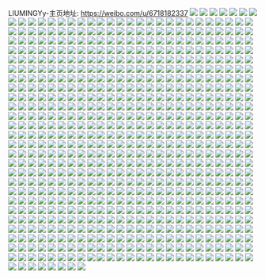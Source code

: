 LIUMINGYy-主页地址: https://weibo.com/u/6718182337 
![](https://wx4.sinaimg.cn/mw2000/007kEO7Dgy1h9904x6qgoj30zo2017wh.jpg) 
![](https://wx4.sinaimg.cn/mw2000/007kEO7Dgy1h9904z6dkyj30zo22x7wh.jpg) 
![](https://wx4.sinaimg.cn/mw2000/007kEO7Dgy1h99051o35ij30zo2224qp.jpg) 
![](https://wx4.sinaimg.cn/mw2000/007kEO7Dgy1h990532yavj30zn21z7wh.jpg) 
![](https://wx4.sinaimg.cn/mw2000/007kEO7Dgy1h9905087z8j30zo2221kx.jpg) 
![](https://wx4.sinaimg.cn/mw2000/007kEO7Dgy1h94t6tyjc0j32c0340nph.jpg) 
![](https://wx4.sinaimg.cn/mw2000/007kEO7Dgy1h94t73glxyj31zc1hi4qp.jpg) 
![](https://wx4.sinaimg.cn/mw2000/007kEO7Dgy1h94t74wd07j30zo1rftvu.jpg) 
![](https://wx4.sinaimg.cn/mw2000/007kEO7Dgy1h94t75v2enj30sg23u7p3.jpg) 
![](https://wx4.sinaimg.cn/mw2000/007kEO7Dgy1h8wa2wjb99j32561lve81.jpg) 
![](https://wx4.sinaimg.cn/mw2000/007kEO7Dgy1h8wa2y9j3uj32561lv7wh.jpg) 
![](https://wx4.sinaimg.cn/mw2000/007kEO7Dgy1h8wa2rwzbnj30rs1jkwrf.jpg) 
![](https://wx4.sinaimg.cn/mw2000/007kEO7Dgy1h8wa2rikmjj30wy1pcn1o.jpg) 
![](https://wx4.sinaimg.cn/mw2000/007kEO7Dgy1h8waf9cswyj30rs2bcnia.jpg) 
![](https://wx4.sinaimg.cn/mw2000/007kEO7Dgy1h8wa2sm0oej30rs1jkamd.jpg) 
![](https://wx4.sinaimg.cn/mw2000/007kEO7Dgy1h8wa9e8qb1j335s1s0kjm.jpg) 
![](https://wx4.sinaimg.cn/mw2000/007kEO7Dgy1h8o776x2fnj31jh2qm7wj.jpg) 
![](https://wx4.sinaimg.cn/mw2000/007kEO7Dgy1h8o73g6alfj30wr1m813h.jpg) 
![](https://wx4.sinaimg.cn/mw2000/007kEO7Dgy1h8o73bctnsj32c02c0x6q.jpg) 
![](https://wx4.sinaimg.cn/mw2000/007kEO7Dgy1h8o738ij2bj32c02c0hdu.jpg) 
![](https://wx4.sinaimg.cn/mw2000/007kEO7Dgy1h8o7dokl0ej30rs2xkndp.jpg) 
![](https://wx4.sinaimg.cn/mw2000/007kEO7Dgy1h8o73gnblij30zn0zn14i.jpg) 
![](https://wx4.sinaimg.cn/mw2000/007kEO7Dgy1h8o73dylvaj32c02c0npd.jpg) 
![](https://wx4.sinaimg.cn/mw2000/007kEO7Dgy1h8o73fm0klj32bz2bzkjl.jpg) 
![](https://wx4.sinaimg.cn/mw2000/007kEO7Dgy1h8i6iiqgp8j30u01jvdju.jpg) 
![](https://wx4.sinaimg.cn/mw2000/007kEO7Dgy1h8i6im28exj30u01sxtd8.jpg) 
![](https://wx4.sinaimg.cn/mw2000/007kEO7Dgy1h8i6iouu1vj30u01sxdjk.jpg) 
![](https://wx4.sinaimg.cn/mw2000/007kEO7Dgy1h8i6ipotryj30u0140wnj.jpg) 
![](https://wx4.sinaimg.cn/mw2000/007kEO7Dgy1h8i6iss3chj30kd0iiglw.jpg) 
![](https://wx4.sinaimg.cn/mw2000/007kEO7Dgy1h8i6irsv8ij30u00u0n32.jpg) 
![](https://wx4.sinaimg.cn/mw2000/007kEO7Dgy1h8i6kb5bpgj31430u00yc.jpg) 
![](https://wx4.sinaimg.cn/mw2000/007kEO7Dgy1h8i6imsr8vj30u01hdtg3.jpg) 
![](https://wx4.sinaimg.cn/mw2000/007kEO7Dgy1h8i6pw478gj30u0140agr.jpg) 
![](https://wx4.sinaimg.cn/mw2000/007kEO7Dgy1h8i6kf8zefj30u00u0jud.jpg) 
![](https://wx4.sinaimg.cn/mw2000/007kEO7Dgy1h8fbuf9wdmj31o02yoqv5.jpg) 
![](https://wx4.sinaimg.cn/mw2000/007kEO7Dgy1h8fbuide5ij31o02yox6p.jpg) 
![](https://wx4.sinaimg.cn/mw2000/007kEO7Dgy1h8fbuk610zj31o02yoqv5.jpg) 
![](https://wx4.sinaimg.cn/mw2000/007kEO7Dgy1h8fc7hoq1jj31o02yo4qp.jpg) 
![](https://wx4.sinaimg.cn/mw2000/007kEO7Dgy1h8cr5ehib2j30zo1rftn0.jpg) 
![](https://wx4.sinaimg.cn/mw2000/007kEO7Dgy1h8cr5f0e4sj30zo1rfh07.jpg) 
![](https://wx4.sinaimg.cn/mw2000/007kEO7Dgy1h8cr5dnn4dj30zn1rena4.jpg) 
![](https://wx4.sinaimg.cn/mw2000/007kEO7Dgy1h8cr5gvtn0j30zn1re1be.jpg) 
![](https://wx4.sinaimg.cn/mw2000/007kEO7Dgy1h8cr5cyrqjj30zn1re1bi.jpg) 
![](https://wx4.sinaimg.cn/mw2000/007kEO7Dgy1h8cr5hf2j7j30v41jb48t.jpg) 
![](https://wx4.sinaimg.cn/mw2000/007kEO7Dgy1h8cr5i78n7j30th1gejy8.jpg) 
![](https://wx4.sinaimg.cn/mw2000/007kEO7Dgy1h8cr5iv25zj30sd1efgre.jpg) 
![](https://wx4.sinaimg.cn/mw2000/007kEO7Dgy1h8cr5ht4jbj30rl1d1q8f.jpg) 
![](https://wx4.sinaimg.cn/mw2000/007kEO7Dgy1h874o0yrkjj30u0140jxb.jpg) 
![](https://wx4.sinaimg.cn/mw2000/007kEO7Dgy1h874o1ls8gj30u0140gs1.jpg) 
![](https://wx4.sinaimg.cn/mw2000/007kEO7Dgy1h874o0bcjpj30u0140119.jpg) 
![](https://wx4.sinaimg.cn/mw2000/007kEO7Dgy1h874o2iv91j30u017sk2t.jpg) 
![](https://wx4.sinaimg.cn/mw2000/007kEO7Dgy1h876xaw5yaj31400u0n53.jpg) 
![](https://wx4.sinaimg.cn/mw2000/007kEO7Dgy1h874o3koqzj30u0140n1b.jpg) 
![](https://wx4.sinaimg.cn/mw2000/007kEO7Dgy1h874o3y665j30wh0jsdhv.jpg) 
![](https://wx4.sinaimg.cn/mw2000/007kEO7Dgy1h82fsskig3j30u01ech24.jpg) 
![](https://wx4.sinaimg.cn/mw2000/007kEO7Dgy1h82fsrctfaj30u01eak05.jpg) 
![](https://wx4.sinaimg.cn/mw2000/007kEO7Dgy1h82fsj4fxnj30u016on43.jpg) 
![](https://wx4.sinaimg.cn/mw2000/007kEO7Dgy1h82fsnsrbqj30u016ythk.jpg) 
![](https://wx4.sinaimg.cn/mw2000/007kEO7Dgy1h82fspkvu9j30u017713g.jpg) 
![](https://wx4.sinaimg.cn/mw2000/007kEO7Dgy1h82fskk2ccj30u01csdu7.jpg) 
![](https://wx4.sinaimg.cn/mw2000/007kEO7Dgy1h81cj48lnlj30u014012k.jpg) 
![](https://wx4.sinaimg.cn/mw2000/007kEO7Dgy1h81cj3bsg7j30u0140wl0.jpg) 
![](https://wx4.sinaimg.cn/mw2000/007kEO7Dgy1h81cj5gzzdj30u0140djt.jpg) 
![](https://wx4.sinaimg.cn/mw2000/007kEO7Dgy1h81cj61ws4j30u0140dm7.jpg) 
![](https://wx4.sinaimg.cn/mw2000/007kEO7Dgy1h81cj50j36j30u0140wni.jpg) 
![](https://wx4.sinaimg.cn/mw2000/007kEO7Dgy1h7wx5c1bu0j31vk2i2hdt.jpg) 
![](https://wx4.sinaimg.cn/mw2000/007kEO7Dgy1h7wwywzbr3j33402c0hdu.jpg) 
![](https://wx4.sinaimg.cn/mw2000/007kEO7Dgy1h7wx0gqa0bj32bz33zkjo.jpg) 
![](https://wx4.sinaimg.cn/mw2000/007kEO7Dgy1h7wwwjk3cxj32c0340u0y.jpg) 
![](https://wx4.sinaimg.cn/mw2000/007kEO7Dgy1h7wvxix0sbj32c0340npe.jpg) 
![](https://wx4.sinaimg.cn/mw2000/007kEO7Dgy1h7wvxlgnapj31b72bxqv5.jpg) 
![](https://wx4.sinaimg.cn/mw2000/007kEO7Dgy1h7wx6g49l4j32by33y7wj.jpg) 
![](https://wx4.sinaimg.cn/mw2000/007kEO7Dgy1h7wvxtz1skj32c0340u0z.jpg) 
![](https://wx4.sinaimg.cn/mw2000/007kEO7Dgy1h7wvxzg9ayj32c0340e81.jpg) 
![](https://wx4.sinaimg.cn/mw2000/007kEO7Dgy1h7wvxs4achj32c0340u0y.jpg) 
![](https://wx4.sinaimg.cn/mw2000/007kEO7Dgy1h7wws7rqs6j32c0340hdu.jpg) 
![](https://wx4.sinaimg.cn/mw2000/007kEO7Dgy1h7wvxqw2yjj30mh0u0n12.jpg) 
![](https://wx4.sinaimg.cn/mw2000/007kEO7Dgy1h7wwsaem9uj32c03404qr.jpg) 
![](https://wx4.sinaimg.cn/mw2000/007kEO7Dgy1h7wwzunn6uj32c03401l1.jpg) 
![](https://wx4.sinaimg.cn/mw2000/007kEO7Dgy1h7www2oexlj32c03404qr.jpg) 
![](https://wx4.sinaimg.cn/mw2000/007kEO7Dgy1h7wwzwgihdj33402c0u0z.jpg) 
![](https://wx4.sinaimg.cn/mw2000/007kEO7Dgy1h7vkd85jkfj30u01ooqh3.jpg) 
![](https://wx4.sinaimg.cn/mw2000/007kEO7Dgy1h7vkw3jictj30u014048n.jpg) 
![](https://wx4.sinaimg.cn/mw2000/007kEO7Dgy1h7vkdpj8bkj30u014011w.jpg) 
![](https://wx4.sinaimg.cn/mw2000/007kEO7Dgy1h7tf015nfcj335r35rkjp.jpg) 
![](https://wx4.sinaimg.cn/mw2000/007kEO7Dgy1h7tf0cj6jvj32ri2rikjo.jpg) 
![](https://wx4.sinaimg.cn/mw2000/007kEO7Dgy1h7tf082qkaj30rs13c7mr.jpg) 
![](https://wx4.sinaimg.cn/mw2000/007kEO7Dgy1h7tezw1719j3340340e81.jpg) 
![](https://wx4.sinaimg.cn/mw2000/007kEO7Dgy1h7tf08ravlj30rs1jkqac.jpg) 
![](https://wx4.sinaimg.cn/mw2000/007kEO7Dgy1h7tf0ha7ihj335r35rqv8.jpg) 
![](https://wx4.sinaimg.cn/mw2000/007kEO7Dgy1h7tf073l5wj335r35rnph.jpg) 
![](https://wx4.sinaimg.cn/mw2000/007kEO7Dgy1h7tf0j03vaj32ri2rie81.jpg) 
![](https://wx4.sinaimg.cn/mw2000/007kEO7Dgy1h7lywsqw2ej30zm1ibqge.jpg) 
![](https://wx4.sinaimg.cn/mw2000/007kEO7Dgy1h7lyp2cotqj30zn1re7n8.jpg) 
![](https://wx4.sinaimg.cn/mw2000/007kEO7Dgy1h7lz7f0f3fj30ua1j6h4c.jpg) 
![](https://wx4.sinaimg.cn/mw2000/007kEO7Dgy1h7lyp3n00wj30zn1rekbx.jpg) 
![](https://wx4.sinaimg.cn/mw2000/007kEO7Dgy1h7lz8mlgu0j30zf1b81a0.jpg) 
![](https://wx4.sinaimg.cn/mw2000/007kEO7Dgy1h7lzazrl1dj31c72dpnpd.jpg) 
![](https://wx4.sinaimg.cn/mw2000/007kEO7Dgy1h7ip15mz4nj30zn1p8nkq.jpg) 
![](https://wx4.sinaimg.cn/mw2000/007kEO7Dgy1h7ioisxldmj31sc2dshdt.jpg) 
![](https://wx4.sinaimg.cn/mw2000/007kEO7Dgy1h7ioivy766j31c82drb29.jpg) 
![](https://wx4.sinaimg.cn/mw2000/007kEO7Dgy1h7iowyfi54j30ws1jenhr.jpg) 
![](https://wx4.sinaimg.cn/mw2000/007kEO7Dgy1h7hp4onjhoj30u0140n9n.jpg) 
![](https://wx4.sinaimg.cn/mw2000/007kEO7Dgy1h7hp4gg73mj31sx0u0jw2.jpg) 
![](https://wx4.sinaimg.cn/mw2000/007kEO7Dgy1h7hp4kyqqfj30u0140aku.jpg) 
![](https://wx4.sinaimg.cn/mw2000/007kEO7Dgy1h7hp4j0w8ej30u0140n6w.jpg) 
![](https://wx4.sinaimg.cn/mw2000/007kEO7Dgy1h7hp4nmvf7j30u00u0dno.jpg) 
![](https://wx4.sinaimg.cn/mw2000/007kEO7Dgy1h7hp4hnmrlj30u0140nak.jpg) 
![](https://wx4.sinaimg.cn/mw2000/007kEO7Dgy1h7hp4jvxuqj30u0140dlt.jpg) 
![](https://wx4.sinaimg.cn/mw2000/007kEO7Dgy1h7hp7tu8mtj30or2s6dye.jpg) 
![](https://wx4.sinaimg.cn/mw2000/007kEO7Dgy1h7dseiem72j30wy1pcx0g.jpg) 
![](https://wx4.sinaimg.cn/mw2000/007kEO7Dgy1h7dseop0bxj30zo256npd.jpg) 
![](https://wx4.sinaimg.cn/mw2000/007kEO7Dgy1h7dseh65cyj334033wx6p.jpg) 
![](https://wx4.sinaimg.cn/mw2000/007kEO7Dgy1h7dsepyqt6j3210210kjl.jpg) 
![](https://wx4.sinaimg.cn/mw2000/007kEO7Dgy1h7dsfliu0qj32c0340x6s.jpg) 
![](https://wx4.sinaimg.cn/mw2000/007kEO7Dgy1h7dsfzeq3wj32c02c0qv7.jpg) 
![](https://wx4.sinaimg.cn/mw2000/007kEO7Dgy1h7dy7vlo09j30u0144ahs.jpg) 
![](https://wx4.sinaimg.cn/mw2000/007kEO7Dgy1h7dsqpcaimj31nm1nmx6p.jpg) 
![](https://wx4.sinaimg.cn/mw2000/007kEO7Dgy1h7dsfw6agxj32c0340kjo.jpg) 
![](https://wx4.sinaimg.cn/mw2000/007kEO7Dgy1h7dsfg1eeaj317f256hc4.jpg) 
![](https://wx4.sinaimg.cn/mw2000/007kEO7Dgy1h7dy28r67zj30zo256dwv.jpg) 
![](https://wx4.sinaimg.cn/mw2000/007kEO7Dgy1h7dss5k2mnj30zn18naec.jpg) 
![](https://wx4.sinaimg.cn/mw2000/007kEO7Dgy1h7dy29rggaj30wy1pck5o.jpg) 
![](https://wx4.sinaimg.cn/mw2000/007kEO7Dgy1h7dsfbpi1nj30sg0pdq9b.jpg) 
![](https://wx4.sinaimg.cn/mw2000/007kEO7Dgy1h7aj2qfng0j31t52ds7wi.jpg) 
![](https://wx4.sinaimg.cn/mw2000/007kEO7Dgy1h7aj2v9x1ij32c02c0npd.jpg) 
![](https://wx4.sinaimg.cn/mw2000/007kEO7Dgy1h7aj2omt2wj32c02c0u0x.jpg) 
![](https://wx4.sinaimg.cn/mw2000/007kEO7Dgy1h7aj2tnieoj31t52ds1kz.jpg) 
![](https://wx4.sinaimg.cn/mw2000/007kEO7Dgy1h79bowc8kej30rs5knne9.jpg) 
![](https://wx4.sinaimg.cn/mw2000/007kEO7Dgy1h79bozalr6j30rs5m5kjm.jpg) 
![](https://wx4.sinaimg.cn/mw2000/007kEO7Dgy1h79bp130toj30rs5p5at4.jpg) 
![](https://wx4.sinaimg.cn/mw2000/007kEO7Dgy1h79bp2uj9cj30rs5ffnpd.jpg) 
![](https://wx4.sinaimg.cn/mw2000/007kEO7Dgy1h79bp4eaj0j30rs53me81.jpg) 
![](https://wx4.sinaimg.cn/mw2000/007kEO7Dgy1h79bouj8z4j30rs5o8kjl.jpg) 
![](https://wx4.sinaimg.cn/mw2000/007kEO7Dgy1h79bp6410cj30rs529kjl.jpg) 
![](https://wx4.sinaimg.cn/mw2000/007kEO7Dgy1h79bp82aamj30rs55qkjl.jpg) 
![](https://wx4.sinaimg.cn/mw2000/007kEO7Dgy1h79bpahi67j30rs4syhdt.jpg) 
![](https://wx4.sinaimg.cn/mw2000/007kEO7Dgy1h7627ixwtjj30u00u0jvv.jpg) 
![](https://wx4.sinaimg.cn/mw2000/007kEO7Dgy1h7627miclhj30u012cjso.jpg) 
![](https://wx4.sinaimg.cn/mw2000/007kEO7Dgy1h7627nm39fj30u01hc0wi.jpg) 
![](https://wx4.sinaimg.cn/mw2000/007kEO7Dgy1h73toyj6n8j30u01fqwln.jpg) 
![](https://wx4.sinaimg.cn/mw2000/007kEO7Dgy1h73tozhx7rj30u01fl0zv.jpg) 
![](https://wx4.sinaimg.cn/mw2000/007kEO7Dgy1h72r9q1l7wj30zo181jz8.jpg) 
![](https://wx4.sinaimg.cn/mw2000/007kEO7Dgy1h6zyr8h7l7j30u0140n8w.jpg) 
![](https://wx4.sinaimg.cn/mw2000/007kEO7Dgy1h6vr08sozlj32c02c0dss.jpg) 
![](https://wx4.sinaimg.cn/mw2000/007kEO7Dgy1h6vr0b2wywj326g2wmkjo.jpg) 
![](https://wx4.sinaimg.cn/mw2000/007kEO7Dgy1h6vr0h51lhj32c02c0e81.jpg) 
![](https://wx4.sinaimg.cn/mw2000/007kEO7Dgy1h6vr06itvjj3276278kjm.jpg) 
![](https://wx4.sinaimg.cn/mw2000/007kEO7Dgy1h6vr9f4d8bj30rs1jkdnq.jpg) 
![](https://wx4.sinaimg.cn/mw2000/007kEO7Dgy1h6vra5o2x5j30rs1jkgsn.jpg) 
![](https://wx4.sinaimg.cn/mw2000/007kEO7Dgy1h6vr0c0vk6j32c02c04qq.jpg) 
![](https://wx4.sinaimg.cn/mw2000/007kEO7Dgy1h6vrnear1jj30zo10qgnb.jpg) 
![](https://wx4.sinaimg.cn/mw2000/007kEO7Dgy1h6uog69f8cj32c0340npd.jpg) 
![](https://wx4.sinaimg.cn/mw2000/007kEO7Dgy1h6uog8a8uoj32bz2bze82.jpg) 
![](https://wx4.sinaimg.cn/mw2000/007kEO7Dgy1h6uoo03ztpj30rs2221bk.jpg) 
![](https://wx4.sinaimg.cn/mw2000/007kEO7Dgy1h6uogi6ppxj32c0340npf.jpg) 
![](https://wx4.sinaimg.cn/mw2000/007kEO7Dgy1h6uog9szgfj31sn2e61ky.jpg) 
![](https://wx4.sinaimg.cn/mw2000/007kEO7Dgy1h6uogf1owkj31b01qokjl.jpg) 
![](https://wx4.sinaimg.cn/mw2000/007kEO7Dgy1h6uogcbqkoj30rs2xc162.jpg) 
![](https://wx4.sinaimg.cn/mw2000/007kEO7Dgy1h6t91omgb5j30rs1xgjyj.jpg) 
![](https://wx4.sinaimg.cn/mw2000/007kEO7Dgy1h6t91r5o78j30rs3h1qhl.jpg) 
![](https://wx4.sinaimg.cn/mw2000/007kEO7Dgy1h6t91xkou0j30u013z49c.jpg) 
![](https://wx4.sinaimg.cn/mw2000/007kEO7Dgy1h6t920h881j30rs1zkwri.jpg) 
![](https://wx4.sinaimg.cn/mw2000/007kEO7Dgy1h6t91vpvtnj30rs5wyquk.jpg) 
![](https://wx4.sinaimg.cn/mw2000/007kEO7Dgy1h6t91so4bhj30rs3zi1kx.jpg) 
![](https://wx4.sinaimg.cn/mw2000/007kEO7Dgy1h6t91wni7gj30u0190gqh.jpg) 
![](https://wx4.sinaimg.cn/mw2000/007kEO7Dgy1h6t91zbmxsj30rs4ite4b.jpg) 
![](https://wx4.sinaimg.cn/mw2000/007kEO7Dgy1h6t91ty8e6j30rs4wgajc.jpg) 
![](https://wx4.sinaimg.cn/mw2000/007kEO7Dgy1h6t91nngatj30rs1ymgva.jpg) 
![](https://wx4.sinaimg.cn/mw2000/007kEO7Dgy1h6r7qi2yn8j30u0140dn2.jpg) 
![](https://wx4.sinaimg.cn/mw2000/007kEO7Dgy1h6r7qjachuj30u01l6amd.jpg) 
![](https://wx4.sinaimg.cn/mw2000/007kEO7Dgy1h6r7qladtjj30u01407bs.jpg) 
![](https://wx4.sinaimg.cn/mw2000/007kEO7Dgy1h6r7qoyx8hj30u014014i.jpg) 
![](https://wx4.sinaimg.cn/mw2000/007kEO7Dgy1h6r8lasztlj30u0140tj9.jpg) 
![](https://wx4.sinaimg.cn/mw2000/007kEO7Dgy1h6r7qt5pslj30u0140tie.jpg) 
![](https://wx4.sinaimg.cn/mw2000/007kEO7Dgy1h6r7qxhc01j30u0140n2i.jpg) 
![](https://wx4.sinaimg.cn/mw2000/007kEO7Dgy1h6r7qruf2mj30u01hcaoh.jpg) 
![](https://wx4.sinaimg.cn/mw2000/007kEO7Dgy1h6r7rdp6tjj30rs4441kx.jpg) 
![](https://wx4.sinaimg.cn/mw2000/007kEO7Dgy1h6r7r0nqm9j30u0140ahg.jpg) 
![](https://wx4.sinaimg.cn/mw2000/007kEO7Dgy1h6pxlw42bvj30rs445hdt.jpg) 
![](https://wx4.sinaimg.cn/mw2000/007kEO7Dgy1h6pxls53v9j30rs444qv5.jpg) 
![](https://wx4.sinaimg.cn/mw2000/007kEO7Dgy1h6pxlt3eo4j30rs333e81.jpg) 
![](https://wx4.sinaimg.cn/mw2000/007kEO7Dgy1h6pxlvb3dsj30rs5npqv5.jpg) 
![](https://wx4.sinaimg.cn/mw2000/007kEO7Dgy1h6pxlqtdkmj32c03424qp.jpg) 
![](https://wx4.sinaimg.cn/mw2000/007kEO7Dgy1h6pxlu49pxj32c0340b29.jpg) 
![](https://wx4.sinaimg.cn/mw2000/007kEO7Dgy1h6pxlwy0pkj30rs5le1kx.jpg) 
![](https://wx4.sinaimg.cn/mw2000/007kEO7Dgy1h6pzmwpkwkj30rs3334ni.jpg) 
![](https://wx4.sinaimg.cn/mw2000/007kEO7Dgy1h6ofphnfwdj30zn0kzgmx.jpg) 
![](https://wx4.sinaimg.cn/mw2000/007kEO7Dgy1h6mokv960nj30zo256x6p.jpg) 
![](https://wx4.sinaimg.cn/mw2000/007kEO7Dgy1h6mokossikj30zo2564pz.jpg) 
![](https://wx4.sinaimg.cn/mw2000/007kEO7Dgy1h6mokw8fldj30zo256tje.jpg) 
![](https://wx4.sinaimg.cn/mw2000/007kEO7Dgy1h6hy9his2oj32bz2bzqv7.jpg) 
![](https://wx4.sinaimg.cn/mw2000/007kEO7Dgy1h6hy9krrwnj32bz2bz1l0.jpg) 
![](https://wx4.sinaimg.cn/mw2000/007kEO7Dgy1h6hy9vroxgj32032037wj.jpg) 
![](https://wx4.sinaimg.cn/mw2000/007kEO7Dgy1h6hyab0uquj32c03414pw.jpg) 
![](https://wx4.sinaimg.cn/mw2000/007kEO7Dgy1h6hyagmc1oj32c0340hdw.jpg) 
![](https://wx4.sinaimg.cn/mw2000/007kEO7Dgy1h6hyal24aij32c02c01l0.jpg) 
![](https://wx4.sinaimg.cn/mw2000/007kEO7Dgy1h6hyanclu8j32c02c0e83.jpg) 
![](https://wx4.sinaimg.cn/mw2000/007kEO7Dgy1h6hyact611j325o25o1ky.jpg) 
![](https://wx4.sinaimg.cn/mw2000/007kEO7Dgy1h6hycxsif7j32c02c0x6p.jpg) 
![](https://wx4.sinaimg.cn/mw2000/007kEO7Dgy1h6hy9exql5j324z24zkjn.jpg) 
![](https://wx4.sinaimg.cn/mw2000/007kEO7Dgy1h6f9v98ypfj32bz2bzkjm.jpg) 
![](https://wx4.sinaimg.cn/mw2000/007kEO7Dgy1h6f9uxyi05j31u21u2x6p.jpg) 
![](https://wx4.sinaimg.cn/mw2000/007kEO7Dgy1h6f9uz2952j32c03404qr.jpg) 
![](https://wx4.sinaimg.cn/mw2000/007kEO7Dgy1h6f9v0phx7j32c0340npf.jpg) 
![](https://wx4.sinaimg.cn/mw2000/007kEO7Dgy1h6f9uobi67j32c0340u0z.jpg) 
![](https://wx4.sinaimg.cn/mw2000/007kEO7Dgy1h6f9v2n7c7j32c02c0e84.jpg) 
![](https://wx4.sinaimg.cn/mw2000/007kEO7Dgy1h6f9v4eyypj327v27v1kz.jpg) 
![](https://wx4.sinaimg.cn/mw2000/007kEO7Dgy1h6f9v5eiwkj324a2udx6p.jpg) 
![](https://wx4.sinaimg.cn/mw2000/007kEO7Dgy1h6c2ulvexfj30rs333aln.jpg) 
![](https://wx4.sinaimg.cn/mw2000/007kEO7Dgy1h6c2uo4pp5j30u0140aex.jpg) 
![](https://wx4.sinaimg.cn/mw2000/007kEO7Dgy1h6c2uos3qgj30u0140mz8.jpg) 
![](https://wx4.sinaimg.cn/mw2000/007kEO7Dgy1h6c2upi878j30u00u0tbo.jpg) 
![](https://wx4.sinaimg.cn/mw2000/007kEO7Dgy1h6c2ukimokj30rs1jknk2.jpg) 
![](https://wx4.sinaimg.cn/mw2000/007kEO7Dgy1h6c2urb2znj30u01400ts.jpg) 
![](https://wx4.sinaimg.cn/mw2000/007kEO7Dgy1h6c2uscvcpj30u0140na6.jpg) 
![](https://wx4.sinaimg.cn/mw2000/007kEO7Dgy1h6c2uszl07j30u01400zf.jpg) 
![](https://wx4.sinaimg.cn/mw2000/007kEO7Dgy1h6c2v9md06j30rs25l14c.jpg) 
![](https://wx4.sinaimg.cn/mw2000/007kEO7Dgy1h68c0h9crnj31rz35rhdu.jpg) 
![](https://wx4.sinaimg.cn/mw2000/007kEO7Dgy1h68c0jtby6j32by33y7wi.jpg) 
![](https://wx4.sinaimg.cn/mw2000/007kEO7Dgy1h68c0kvgtrj32c0340x6q.jpg) 
![](https://wx4.sinaimg.cn/mw2000/007kEO7Dgy1h68c0m8804j323e2sje82.jpg) 
![](https://wx4.sinaimg.cn/mw2000/007kEO7Dgy1h68c0nwapjj32c03407wl.jpg) 
![](https://wx4.sinaimg.cn/mw2000/007kEO7Dgy1h68c0osr1uj31b22bpx2b.jpg) 
![](https://wx4.sinaimg.cn/mw2000/007kEO7Dgy1h68c0vm67uj32ri1jr4cb.jpg) 
![](https://wx4.sinaimg.cn/mw2000/007kEO7Dgy1h68c0radk3j30rs2tu10b.jpg) 
![](https://wx4.sinaimg.cn/mw2000/007kEO7Dgy1h68c0t95yfj30rs223afa.jpg) 
![](https://wx4.sinaimg.cn/mw2000/007kEO7Dgy1h68c0silvqj32c0340u0y.jpg) 
![](https://wx4.sinaimg.cn/mw2000/007kEO7Dgy1h68c0uhctkj30rs7yy7wh.jpg) 
![](https://wx4.sinaimg.cn/mw2000/007kEO7Dgy1h664cfes3qj325s2vq7wh.jpg) 
![](https://wx4.sinaimg.cn/mw2000/007kEO7Dgy1h664cea2r2j32c0340npd.jpg) 
![](https://wx4.sinaimg.cn/mw2000/007kEO7Dgy1h664cgdbezj32c02c0qv5.jpg) 
![](https://wx4.sinaimg.cn/mw2000/007kEO7Dgy1h664ch65isj32c02c01kx.jpg) 
![](https://wx4.sinaimg.cn/mw2000/007kEO7Dgy1h664ci2c8mj32c02c01kx.jpg) 
![](https://wx4.sinaimg.cn/mw2000/007kEO7Dgy1h664civedvj32bz2bze7o.jpg) 
![](https://wx4.sinaimg.cn/mw2000/007kEO7Dgy1h664cju4gkj32bz2bzkjl.jpg) 
![](https://wx4.sinaimg.cn/mw2000/007kEO7Dgy1h63p7c1opmj30zo1redvj.jpg) 
![](https://wx4.sinaimg.cn/mw2000/007kEO7Dgy1h63p7d6k3sj30zn1reh1q.jpg) 
![](https://wx4.sinaimg.cn/mw2000/007kEO7Dgy1h63p7e4d9mj30zn1reatq.jpg) 
![](https://wx4.sinaimg.cn/mw2000/007kEO7Dgy1h63p7fr22uj30zg1r0dzn.jpg) 
![](https://wx4.sinaimg.cn/mw2000/007kEO7Dgy1h63p7ewv1xj30zn1reneb.jpg) 
![](https://wx4.sinaimg.cn/mw2000/007kEO7Dgy1h63p7gi5jlj30zn1ree81.jpg) 
![](https://wx4.sinaimg.cn/mw2000/007kEO7Dgy1h613z7knsej30u01403zt.jpg) 
![](https://wx4.sinaimg.cn/mw2000/007kEO7Dgy1h613za3vn2j30u0150q3g.jpg) 
![](https://wx4.sinaimg.cn/mw2000/007kEO7Dgy1h613zbbm5ej30u0140n1d.jpg) 
![](https://wx4.sinaimg.cn/mw2000/007kEO7Dgy1h613z6ipnkj30u0140q6e.jpg) 
![](https://wx4.sinaimg.cn/mw2000/007kEO7Dgy1h613zdabqqj30u01sxag6.jpg) 
![](https://wx4.sinaimg.cn/mw2000/007kEO7Dgy1h613zcdkstj30u0140wfm.jpg) 
![](https://wx4.sinaimg.cn/mw2000/007kEO7Dgy1h6140cxpqij30u014048q.jpg) 
![](https://wx4.sinaimg.cn/mw2000/007kEO7Dgy1h613z8b5tvj30u00u0zl7.jpg) 
![](https://wx4.sinaimg.cn/mw2000/007kEO7Dgy1h613z9gmxtj30u013zdib.jpg) 
![](https://wx4.sinaimg.cn/mw2000/007kEO7Dgy1h5tlqe32dpj31sc2ds4qq.jpg) 
![](https://wx4.sinaimg.cn/mw2000/007kEO7Dgy1h5tlqf1vl5j31sc2dse81.jpg) 
![](https://wx4.sinaimg.cn/mw2000/007kEO7Dgy1h5tlqftn7aj31sc2dshdt.jpg) 
![](https://wx4.sinaimg.cn/mw2000/007kEO7Dgy1h5tlqh1y2aj31sc2dshdt.jpg) 
![](https://wx4.sinaimg.cn/mw2000/007kEO7Dgy1h5sge8jjwbj32c0340kjm.jpg) 
![](https://wx4.sinaimg.cn/mw2000/007kEO7Dgy1h5sgex3b19j32c0340x6q.jpg) 
![](https://wx4.sinaimg.cn/mw2000/007kEO7Dgy1h5rhraw92hj32c02c0npe.jpg) 
![](https://wx4.sinaimg.cn/mw2000/007kEO7Dgy1h5rhrbv6ojj32c1340e81.jpg) 
![](https://wx4.sinaimg.cn/mw2000/007kEO7Dgy1h5rhre1yvnj32c0340e82.jpg) 
![](https://wx4.sinaimg.cn/mw2000/007kEO7Dgy1h5rhqwbv6mj32c03401ky.jpg) 
![](https://wx4.sinaimg.cn/mw2000/007kEO7Dgy1h5rhrfpg4kj32ds2ds1ky.jpg) 
![](https://wx4.sinaimg.cn/mw2000/007kEO7Dgy1h5rhriswh1j32ci340qv5.jpg) 
![](https://wx4.sinaimg.cn/mw2000/007kEO7Dgy1h5rhrhcbvgj32ri22inpe.jpg) 
![](https://wx4.sinaimg.cn/mw2000/007kEO7Dgy1h5rhrcx3qcj32c0340npe.jpg) 
![](https://wx4.sinaimg.cn/mw2000/007kEO7Dgy1h5rhrhwifkj30rs222qmy.jpg) 
![](https://wx4.sinaimg.cn/mw2000/007kEO7Dgy1h5rhsecohhj30rs223dt7.jpg) 
![](https://wx4.sinaimg.cn/mw2000/007kEO7Dgy1h5rhrjcvvxj30rs222k4z.jpg) 
![](https://wx4.sinaimg.cn/mw2000/007kEO7Dgy1h5q9yi2ya0j30rs76mhdt.jpg) 
![](https://wx4.sinaimg.cn/mw2000/007kEO7Dgy1h5q9yjp8aaj30rs444u0x.jpg) 
![](https://wx4.sinaimg.cn/mw2000/007kEO7Dgy1h5q9zn2l31j30rs7uvtkw.jpg) 
![](https://wx4.sinaimg.cn/mw2000/007kEO7Dgy1h5qaccauy6j30rs222agd.jpg) 
![](https://wx4.sinaimg.cn/mw2000/007kEO7Dgy1h5qa8oa1w2j30rs27itbo.jpg) 
![](https://wx4.sinaimg.cn/mw2000/007kEO7Dgy1h5qak2v8xhj30rs222n4q.jpg) 
![](https://wx4.sinaimg.cn/mw2000/007kEO7Dgy1h5qa1wv0hrj30rs4r71kx.jpg) 
![](https://wx4.sinaimg.cn/mw2000/007kEO7Dgy1h5qa72wythj30rs4vydsc.jpg) 
![](https://wx4.sinaimg.cn/mw2000/007kEO7Dgy1h5lnhp398nj30rs57iqbm.jpg) 
![](https://wx4.sinaimg.cn/mw2000/007kEO7Dgy1h5lnhiu4irj30rs1zrarr.jpg) 
![](https://wx4.sinaimg.cn/mw2000/007kEO7Dgy1h5lnhmhilsj30rs333thu.jpg) 
![](https://wx4.sinaimg.cn/mw2000/007kEO7Dgy1h5lnr5q9gvj30rs3q61f1.jpg) 
![](https://wx4.sinaimg.cn/mw2000/007kEO7Dgy1h5lnnxw50tj30rs222dr9.jpg) 
![](https://wx4.sinaimg.cn/mw2000/007kEO7Dgy1h5h2swimq8j32c03404qr.jpg) 
![](https://wx4.sinaimg.cn/mw2000/007kEO7Dgy1h5h2t278oaj3340340npd.jpg) 
![](https://wx4.sinaimg.cn/mw2000/007kEO7Dgy1h5h2syxveyj30zo2561kx.jpg) 
![](https://wx4.sinaimg.cn/mw2000/007kEO7Dgy1h5h2t34ba5j311g1ul7wh.jpg) 
![](https://wx4.sinaimg.cn/mw2000/007kEO7Dgy1h5h2t0uco6j32c0340nph.jpg) 
![](https://wx4.sinaimg.cn/mw2000/007kEO7Dgy1h5h2sx5ycyj30o40hwtls.jpg) 
![](https://wx4.sinaimg.cn/mw2000/007kEO7Dgy1h5eokwd3xtj30rs222kbv.jpg) 
![](https://wx4.sinaimg.cn/mw2000/007kEO7Dgy1h5eoj830swj30rs41ukh7.jpg) 
![](https://wx4.sinaimg.cn/mw2000/007kEO7Dgy1h5eoj78mi8j32c0340x6r.jpg) 
![](https://wx4.sinaimg.cn/mw2000/007kEO7Dgy1h5eoj4zbmdj32c0340u0y.jpg) 
![](https://wx4.sinaimg.cn/mw2000/007kEO7Dgy1h5eokuw6p7j32c0340kjm.jpg) 
![](https://wx4.sinaimg.cn/mw2000/007kEO7Dgy1h5eojcfpb8j327x21uhdv.jpg) 
![](https://wx4.sinaimg.cn/mw2000/007kEO7Dgy1h5dbyezvgnj325h2vax6r.jpg) 
![](https://wx4.sinaimg.cn/mw2000/007kEO7Dgy1h5dbyd2mxkj32c0340hdv.jpg) 
![](https://wx4.sinaimg.cn/mw2000/007kEO7Dgy1h5dbyakcysj31s135snpd.jpg) 
![](https://wx4.sinaimg.cn/mw2000/007kEO7Dgy1h5dbybgwfej30rs444hdt.jpg) 
![](https://wx4.sinaimg.cn/mw2000/007kEO7Dgy1h5dbyx5d5wj325s2vq1ky.jpg) 
![](https://wx4.sinaimg.cn/mw2000/007kEO7Dgy1h5dc02yncmj32c03401ky.jpg) 
![](https://wx4.sinaimg.cn/mw2000/007kEO7Dgy1h57rwmvlx7j31sc2dsu0x.jpg) 
![](https://wx4.sinaimg.cn/mw2000/007kEO7Dgy1h57rwpok3mj32c03407wl.jpg) 
![](https://wx4.sinaimg.cn/mw2000/007kEO7Dgy1h57rwsnjjdj3340340x6s.jpg) 
![](https://wx4.sinaimg.cn/mw2000/007kEO7Dgy1h57s0otdxvj32c02c04qp.jpg) 
![](https://wx4.sinaimg.cn/mw2000/007kEO7Dgy1h4xy77nid2j31qn33e4qq.jpg) 
![](https://wx4.sinaimg.cn/mw2000/007kEO7Dgy1h4xy7a2jzaj32c03404qr.jpg) 
![](https://wx4.sinaimg.cn/mw2000/007kEO7Dgy1h4xy7c9qc4j322q3407wj.jpg) 
![](https://wx4.sinaimg.cn/mw2000/007kEO7Dgy1h4xy6771yjj322q340u0z.jpg) 
![](https://wx4.sinaimg.cn/mw2000/007kEO7Dgy1h4xy7et3ffj327o2y9npf.jpg) 
![](https://wx4.sinaimg.cn/mw2000/007kEO7Dgy1h4xy68z39nj32c0340x6p.jpg) 
![](https://wx4.sinaimg.cn/mw2000/007kEO7Dgy1h4xy6apjp7j322q340b2b.jpg) 
![](https://wx4.sinaimg.cn/mw2000/007kEO7Dgy1h4xy6e6r59j322q340kjn.jpg) 
![](https://wx4.sinaimg.cn/mw2000/007kEO7Dgy1h4xy3qpldmj317s1md1kx.jpg) 
![](https://wx4.sinaimg.cn/mw2000/007kEO7Dgy1h4xy6znu3jj31yr2dsnkb.jpg) 
![](https://wx4.sinaimg.cn/mw2000/007kEO7Dgy1h4xy6o9y5fj32by3401kz.jpg) 
![](https://wx4.sinaimg.cn/mw2000/007kEO7Dgy1h4xy6gi2xbj323w35sb2a.jpg) 
![](https://wx4.sinaimg.cn/mw2000/007kEO7Dgy1h4xy6iqtv1j335s23u7wi.jpg) 
![](https://wx4.sinaimg.cn/mw2000/007kEO7Dgy1h4xy6vs6dlj31ba0zg4qp.jpg) 
![](https://wx4.sinaimg.cn/mw2000/007kEO7Dgy1h4xy6qi76dj32c0340u0x.jpg) 
![](https://wx4.sinaimg.cn/mw2000/007kEO7Dgy1h4xy6t9oghj32c0340hdu.jpg) 
![](https://wx4.sinaimg.cn/mw2000/007kEO7Dgy1h4xy6ygwidj334022nqv6.jpg) 
![](https://wx4.sinaimg.cn/mw2000/007kEO7Dgy1h4wpw3a2tyj32c0340npg.jpg) 
![](https://wx4.sinaimg.cn/mw2000/007kEO7Dgy1h4wpw522hdj30rs6k6npd.jpg) 
![](https://wx4.sinaimg.cn/mw2000/007kEO7Dgy1h4wpxp7q1lj323u35s1l3.jpg) 
![](https://wx4.sinaimg.cn/mw2000/007kEO7Dgy1h4wpwmwknyj323u35sx6s.jpg) 
![](https://wx4.sinaimg.cn/mw2000/007kEO7Dgy1h4wpw72x5wj30rs59wx6p.jpg) 
![](https://wx4.sinaimg.cn/mw2000/007kEO7Dgy1h4wpwc7y37j335s23uu0z.jpg) 
![](https://wx4.sinaimg.cn/mw2000/007kEO7Dgy1h4wpwex0bij323u35ru0y.jpg) 
![](https://wx4.sinaimg.cn/mw2000/007kEO7Dgy1h4wpwgp9lfj30rs51su0x.jpg) 
![](https://wx4.sinaimg.cn/mw2000/007kEO7Dgy1h4wpywp3mqj323u35s7wj.jpg) 
![](https://wx4.sinaimg.cn/mw2000/007kEO7Dgy1h4wpw9bsedj31e72h8u0x.jpg) 
![](https://wx4.sinaimg.cn/mw2000/007kEO7Dgy1h4wpwokr5dj32c0340u0x.jpg) 
![](https://wx4.sinaimg.cn/mw2000/007kEO7Dgy1h4uzir0b6rj320e35rx6q.jpg) 
![](https://wx4.sinaimg.cn/mw2000/007kEO7Dgy1h4uzj1f1xej32eg35sx6r.jpg) 
![](https://wx4.sinaimg.cn/mw2000/007kEO7Dgy1h4uzje0dfpj322d35su11.jpg) 
![](https://wx4.sinaimg.cn/mw2000/007kEO7Dgy1h4uzjp7rf7j323u35snpg.jpg) 
![](https://wx4.sinaimg.cn/mw2000/007kEO7Dgy1h4uzjsls50j323u2oyu0y.jpg) 
![](https://wx4.sinaimg.cn/mw2000/007kEO7Dgy1h4uzak7k2xj321835ix6q.jpg) 
![](https://wx4.sinaimg.cn/mw2000/007kEO7Dgy1h4uzk0zcflj32012wxhdu.jpg) 
![](https://wx4.sinaimg.cn/mw2000/007kEO7Dgy1h4uzk6wrmaj323u35s1l0.jpg) 
![](https://wx4.sinaimg.cn/mw2000/007kEO7Dgy1h4uzk99wm7j323u35rkjn.jpg) 
![](https://wx4.sinaimg.cn/mw2000/007kEO7Dgy1h4uzd9b1prj323u35skjn.jpg) 
![](https://wx4.sinaimg.cn/mw2000/007kEO7Dgy1h4uzd18kyfj34802tce84.jpg) 
![](https://wx4.sinaimg.cn/mw2000/007kEO7Dgy1h4uzfuv46vj32dc35snpg.jpg) 
![](https://wx4.sinaimg.cn/mw2000/007kEO7Dgy1h4uzfm4cwzj323u35s4qr.jpg) 
![](https://wx4.sinaimg.cn/mw2000/007kEO7Dgy1h4uzkk9tenj323u35skjo.jpg) 
![](https://wx4.sinaimg.cn/mw2000/007kEO7Dgy1h4uzkqxy0cj335s23u4qu.jpg) 
![](https://wx4.sinaimg.cn/mw2000/007kEO7Dgy1h4uzkub106j335s23u4qt.jpg) 
![](https://wx4.sinaimg.cn/mw2000/007kEO7Dly1h4tvf8afuyj323u35snpf.jpg) 
![](https://wx4.sinaimg.cn/mw2000/007kEO7Dly1h4tvesfcyvj32532tvkjm.jpg) 
![](https://wx4.sinaimg.cn/mw2000/007kEO7Dly1h4tvf9qsuqj32c03407wh.jpg) 
![](https://wx4.sinaimg.cn/mw2000/007kEO7Dly1h4tvetsvh6j326k2vt7wj.jpg) 
![](https://wx4.sinaimg.cn/mw2000/007kEO7Dly1h4tvevc6qgj31sw2ds4qq.jpg) 
![](https://wx4.sinaimg.cn/mw2000/007kEO7Dly1h4tvg8y4vnj32cr340hdv.jpg) 
![](https://wx4.sinaimg.cn/mw2000/007kEO7Dly1h4tvfef2upj32bz340qv7.jpg) 
![](https://wx4.sinaimg.cn/mw2000/007kEO7Dly1h4tver6mmfj32cr340hdv.jpg) 
![](https://wx4.sinaimg.cn/mw2000/007kEO7Dly1h4tvffu375j32c0340qv5.jpg) 
![](https://wx4.sinaimg.cn/mw2000/007kEO7Dly1h4tvfiy8cpj32bz340x6q.jpg) 
![](https://wx4.sinaimg.cn/mw2000/007kEO7Dly1h4tvfc2afwj32c03404qr.jpg) 
![](https://wx4.sinaimg.cn/mw2000/007kEO7Dly1h4tvex3v8nj32cr340hdv.jpg) 
![](https://wx4.sinaimg.cn/mw2000/007kEO7Dly1h4tvflpwybj32c03401ky.jpg) 
![](https://wx4.sinaimg.cn/mw2000/007kEO7Dly1h4tvg70qi2j31sc2dsu0y.jpg) 
![](https://wx4.sinaimg.cn/mw2000/007kEO7Dgy1h4sjqz9e44j30rs2w6wpq.jpg) 
![](https://wx4.sinaimg.cn/mw2000/007kEO7Dgy1h4pdqhrfmgj32c13407wi.jpg) 
![](https://wx4.sinaimg.cn/mw2000/007kEO7Dgy1h4pdqmjek0j32c02c04qq.jpg) 
![](https://wx4.sinaimg.cn/mw2000/007kEO7Dgy1h4pdqkydtlj32c033zb2d.jpg) 
![](https://wx4.sinaimg.cn/mw2000/007kEO7Dgy1h4pdquo8u9j32c0340hdw.jpg) 
![](https://wx4.sinaimg.cn/mw2000/007kEO7Dgy1h4pdqwo2akj32bz33zhdv.jpg) 
![](https://wx4.sinaimg.cn/mw2000/007kEO7Dgy1h4pdqy40gpj32bz2bzb2a.jpg) 
![](https://wx4.sinaimg.cn/mw2000/007kEO7Dgy1h4pdrhwipmj32c0340kjm.jpg) 
![](https://wx4.sinaimg.cn/mw2000/007kEO7Dgy1h4pdqzz9moj32c0340hdu.jpg) 
![](https://wx4.sinaimg.cn/mw2000/007kEO7Dgy1h4di8xz9k9j335s23u7wk.jpg) 
![](https://wx4.sinaimg.cn/mw2000/007kEO7Dgy1h4azq1nrncj32c0340hdv.jpg) 
![](https://wx4.sinaimg.cn/mw2000/007kEO7Dgy1h4azpzbm9ej30zo1rek6c.jpg) 
![](https://wx4.sinaimg.cn/mw2000/007kEO7Dgy1h47yi9myrlj323t35px6q.jpg) 
![](https://wx4.sinaimg.cn/mw2000/007kEO7Dgy1h47y5wgaq5j323u35se82.jpg) 
![](https://wx4.sinaimg.cn/mw2000/007kEO7Dgy1h47y66zcp2j323u35se83.jpg) 
![](https://wx4.sinaimg.cn/mw2000/007kEO7Dgy1h47y6em8cqj31vv2zsu0y.jpg) 
![](https://wx4.sinaimg.cn/mw2000/007kEO7Dgy1h47y6a13scj31vf2t64qq.jpg) 
![](https://wx4.sinaimg.cn/mw2000/007kEO7Dgy1h47y6lrvvij323u35skjn.jpg) 
![](https://wx4.sinaimg.cn/mw2000/007kEO7Dgy1h47y7865p7j31wq2v34qp.jpg) 
![](https://wx4.sinaimg.cn/mw2000/007kEO7Dgy1h47yf9lf8yj326m2s51kz.jpg) 
![](https://wx4.sinaimg.cn/mw2000/007kEO7Dgy1h47y5z7e3tj323u35s1kz.jpg) 
![](https://wx4.sinaimg.cn/mw2000/007kEO7Dgy1h44id3k8f2j312e1wa4qp.jpg) 
![](https://wx4.sinaimg.cn/mw2000/007kEO7Dgy1h44iczq50zj32c0340b2b.jpg) 
![](https://wx4.sinaimg.cn/mw2000/007kEO7Dgy1h44ifdg5u1j325c2v44qr.jpg) 
![](https://wx4.sinaimg.cn/mw2000/007kEO7Dgy1h44idbltzwj31sc2dsu0x.jpg) 
![](https://wx4.sinaimg.cn/mw2000/007kEO7Dgy1h44id2j3jlj32c0340u0z.jpg) 
![](https://wx4.sinaimg.cn/mw2000/007kEO7Dgy1h44ida2p4dj31ds2ghtns.jpg) 
![](https://wx4.sinaimg.cn/mw2000/007kEO7Dgy1h44id9gaogj30fz0sgjw9.jpg) 
![](https://wx4.sinaimg.cn/mw2000/007kEO7Dgy1h4223xuukrj31sc2dsu0x.jpg) 
![](https://wx4.sinaimg.cn/mw2000/007kEO7Dgy1h4223zk3hkj31sc2ds4qq.jpg) 
![](https://wx4.sinaimg.cn/mw2000/007kEO7Dgy1h4223vzefxj32c03407wj.jpg) 
![](https://wx4.sinaimg.cn/mw2000/007kEO7Dgy1h422548rsaj32c0341ak3.jpg) 
![](https://wx4.sinaimg.cn/mw2000/007kEO7Dgy1h41x6k2nuwj31sc1sc7t6.jpg) 
![](https://wx4.sinaimg.cn/mw2000/007kEO7Dgy1h41x6lzrcaj32c02c04qp.jpg) 
![](https://wx4.sinaimg.cn/mw2000/007kEO7Dgy1h41x6kqucij32c02c0npd.jpg) 
![](https://wx4.sinaimg.cn/mw2000/007kEO7Dgy1h41x6l8uv5j316a1keh2b.jpg) 
![](https://wx4.sinaimg.cn/mw2000/007kEO7Dgy1h3vzalxeboj32c0340npf.jpg) 
![](https://wx4.sinaimg.cn/mw2000/007kEO7Dgy1h3vzao86htj32dx35sb2a.jpg) 
![](https://wx4.sinaimg.cn/mw2000/007kEO7Dgy1h3vzapndhmj32hj340qv5.jpg) 
![](https://wx4.sinaimg.cn/mw2000/007kEO7Dgy1h3vzaj8ofij32c0340kjm.jpg) 
![](https://wx4.sinaimg.cn/mw2000/007kEO7Dgy1h3vzashbj6j323235s4qs.jpg) 
![](https://wx4.sinaimg.cn/mw2000/007kEO7Dgy1h3vzaux9erj32c02c0x6p.jpg) 
![](https://wx4.sinaimg.cn/mw2000/007kEO7Dgy1h3vzavls21j32c02c04qp.jpg) 
![](https://wx4.sinaimg.cn/mw2000/007kEO7Dgy1h3vzaw05cej30ve0vetbj.jpg) 
![](https://wx4.sinaimg.cn/mw2000/007kEO7Dgy1h3v4wylmh5j323u35skjm.jpg) 
![](https://wx4.sinaimg.cn/mw2000/007kEO7Dgy1h3v4wpf4b5j323u35se87.jpg) 
![](https://wx4.sinaimg.cn/mw2000/007kEO7Dgy1h3v4xkwg5uj323u35se82.jpg) 
![](https://wx4.sinaimg.cn/mw2000/007kEO7Dgy1h3v57shxdrj323u35se81.jpg) 
![](https://wx4.sinaimg.cn/mw2000/007kEO7Dgy1h3v4xcwdkaj323u35shdy.jpg) 
![](https://wx4.sinaimg.cn/mw2000/007kEO7Dgy1h3v5ghpbxdj31zz33kkjp.jpg) 
![](https://wx4.sinaimg.cn/mw2000/007kEO7Dgy1h3v57x3lh0j323u35sqv7.jpg) 
![](https://wx4.sinaimg.cn/mw2000/007kEO7Dgy1h3v5d7enb1j335s23uhdu.jpg) 
![](https://wx4.sinaimg.cn/mw2000/007kEO7Dgy1h3v5ddk6thj31bb2c5e81.jpg) 
![](https://wx4.sinaimg.cn/mw2000/007kEO7Dgy1h3utj2ouc7j30is0fw769.jpg) 
![](https://wx4.sinaimg.cn/mw2000/007kEO7Dgy1h3utj6e4nzj32560zo4qq.jpg) 
![](https://wx4.sinaimg.cn/mw2000/007kEO7Dgy1h3toopyk6nj335s23unpf.jpg) 
![](https://wx4.sinaimg.cn/mw2000/007kEO7Dgy1h3toox5vjaj335s23u7wk.jpg) 
![](https://wx4.sinaimg.cn/mw2000/007kEO7Dgy1h3top1z4ddj323v35snpe.jpg) 
![](https://wx4.sinaimg.cn/mw2000/007kEO7Dgy1h3top6toe0j32h335sqv7.jpg) 
![](https://wx4.sinaimg.cn/mw2000/007kEO7Dgy1h3topianbvj31pv2awb29.jpg) 
![](https://wx4.sinaimg.cn/mw2000/007kEO7Dgy1h3top9t9tjj31ek23u4qq.jpg) 
![](https://wx4.sinaimg.cn/mw2000/007kEO7Dgy1h3topg5bekj323u35s4qs.jpg) 
![](https://wx4.sinaimg.cn/mw2000/007kEO7Dgy1h3topnrbylj323u35su0y.jpg) 
![](https://wx4.sinaimg.cn/mw2000/007kEO7Dgy1h3tookvmezj323u35s1kz.jpg) 
![](https://wx4.sinaimg.cn/mw2000/007kEO7Dgy1h3topt6xuoj321635shdv.jpg) 
![](https://wx4.sinaimg.cn/mw2000/007kEO7Dgy1h3topvvdxgj31jb231qv5.jpg) 
![](https://wx4.sinaimg.cn/mw2000/007kEO7Dgy1h3toq2csd9j335s23ue83.jpg) 
![](https://wx4.sinaimg.cn/mw2000/007kEO7Dgy1h3rs49ko5oj30rs334ttf.jpg) 
![](https://wx4.sinaimg.cn/mw2000/007kEO7Dgy1h3rs60tyj2j32c0340npe.jpg) 
![](https://wx4.sinaimg.cn/mw2000/007kEO7Dgy1h3rs5n0k44j326i2wpb2a.jpg) 
![](https://wx4.sinaimg.cn/mw2000/007kEO7Dgy1h3rsddqviij30rs3dqnhd.jpg) 
![](https://wx4.sinaimg.cn/mw2000/007kEO7Dgy1h3rs5rs4vxj32dv35sb2c.jpg) 
![](https://wx4.sinaimg.cn/mw2000/007kEO7Dgy1h3rs62sbhgj32c0340x6p.jpg) 
![](https://wx4.sinaimg.cn/mw2000/007kEO7Dgy1h3rsctjc89j30rs3hfduh.jpg) 
![](https://wx4.sinaimg.cn/mw2000/007kEO7Dgy1h3rs7hd0agj30rs6k41kx.jpg) 
![](https://wx4.sinaimg.cn/mw2000/007kEO7Dgy1h3rsao62qgj30rs6xz1ky.jpg) 
![](https://wx4.sinaimg.cn/mw2000/007kEO7Dgy1h3rs5ytnudj32c03404qq.jpg) 
![](https://wx4.sinaimg.cn/mw2000/007kEO7Dgy1h3rs8ttsg1j30zo1renc8.jpg) 
![](https://wx4.sinaimg.cn/mw2000/007kEO7Dgy1h3rs4dus58j30rs2lpaq9.jpg) 
![](https://wx4.sinaimg.cn/mw2000/007kEO7Dgy1h3rs4d8k21j30rs1jlaqp.jpg) 
![](https://wx4.sinaimg.cn/mw2000/007kEO7Dgy1h3rsfoc825j30zo1rencc.jpg) 
![](https://wx4.sinaimg.cn/mw2000/007kEO7Dgy1h3rs65cq9gj32c03404qq.jpg) 
![](https://wx4.sinaimg.cn/mw2000/007kEO7Dgy1h3rshk8wa6j30rs3h6k7x.jpg) 
![](https://wx4.sinaimg.cn/mw2000/007kEO7Dgy1h3lt24xlilj32hl340b2a.jpg) 
![](https://wx4.sinaimg.cn/mw2000/007kEO7Dgy1h3lt27h67rj32c0340kjm.jpg) 
![](https://wx4.sinaimg.cn/mw2000/007kEO7Dgy1h3lt2i2fhij31sc2ds1kz.jpg) 
![](https://wx4.sinaimg.cn/mw2000/007kEO7Dgy1h3lta3bsamj30zo1uyk5i.jpg) 
![](https://wx4.sinaimg.cn/mw2000/007kEO7Dgy1h3lt2bjbopj33402c0b2a.jpg) 
![](https://wx4.sinaimg.cn/mw2000/007kEO7Dgy1h3lt29l7syj32c0340npe.jpg) 
![](https://wx4.sinaimg.cn/mw2000/007kEO7Dgy1h3lt2d5w0ij321w3407wj.jpg) 
![](https://wx4.sinaimg.cn/mw2000/007kEO7Dgy1h3lt2et2d6j31sc2dskjm.jpg) 
![](https://wx4.sinaimg.cn/mw2000/007kEO7Dgy1h3lt22rdh6j32ni3j9x6t.jpg) 
![](https://wx4.sinaimg.cn/mw2000/007kEO7Dgy1h3kwlt2acvj32562w9b29.jpg) 
![](https://wx4.sinaimg.cn/mw2000/007kEO7Dgy1h3kwlwtjxrj32c03407wh.jpg) 
![](https://wx4.sinaimg.cn/mw2000/007kEO7Dgy1h3kwlxn2g5j316o1kwqju.jpg) 
![](https://wx4.sinaimg.cn/mw2000/007kEO7Dgy1h3kwlyy1epj316o1kwhct.jpg) 
![](https://wx4.sinaimg.cn/mw2000/007kEO7Dgy1h3kwlulu6yj30rs6667wi.jpg) 
![](https://wx4.sinaimg.cn/mw2000/007kEO7Dgy1h3kwm4n8fnj333x340u0z.jpg) 
![](https://wx4.sinaimg.cn/mw2000/007kEO7Dgy1h3kwm00u77j32452uob29.jpg) 
![](https://wx4.sinaimg.cn/mw2000/007kEO7Dgy1h3jp679bauj31sa2bl7wi.jpg) 
![](https://wx4.sinaimg.cn/mw2000/007kEO7Dgy1h3jp663qq1j31sc2dse82.jpg) 
![](https://wx4.sinaimg.cn/mw2000/007kEO7Dgy1h3f1f51bafj32c02c04kb.jpg) 
![](https://wx4.sinaimg.cn/mw2000/007kEO7Dgy1h3f1f48vbfj32c02c04qp.jpg) 
![](https://wx4.sinaimg.cn/mw2000/007kEO7Dgy1h3f1f6swa1j3340340hdt.jpg) 
![](https://wx4.sinaimg.cn/mw2000/007kEO7Dgy1h3f1f7owj5j30uo0uowiu.jpg) 
![](https://wx4.sinaimg.cn/mw2000/007kEO7Dgy1h3f1f9d837j32c02c07wh.jpg) 
![](https://wx4.sinaimg.cn/mw2000/007kEO7Dgy1h3f1frbxlwj32c02c0e81.jpg) 
![](https://wx4.sinaimg.cn/mw2000/007kEO7Dgy1h3dqiwl8eij31hn1zj4qp.jpg) 
![](https://wx4.sinaimg.cn/mw2000/007kEO7Dgy1h3dqj2q4lqj32qd35shdv.jpg) 
![](https://wx4.sinaimg.cn/mw2000/007kEO7Dgy1h3dqj7a4xcj32c0340qv8.jpg) 
![](https://wx4.sinaimg.cn/mw2000/007kEO7Dgy1h3dqiqlvfaj31r02ffkjm.jpg) 
![](https://wx4.sinaimg.cn/mw2000/007kEO7Dgy1h3dqimb85aj32c0341x6p.jpg) 
![](https://wx4.sinaimg.cn/mw2000/007kEO7Dgy1h3dqz2c63aj30tw11ch0e.jpg) 
![](https://wx4.sinaimg.cn/mw2000/007kEO7Dgy1h33et1l2loj32c0340hdv.jpg) 
![](https://wx4.sinaimg.cn/mw2000/007kEO7Dgy1h33et5u2t5j32c0340qv7.jpg) 
![](https://wx4.sinaimg.cn/mw2000/007kEO7Dgy1h33etaqp9yj32c03407wj.jpg) 
![](https://wx4.sinaimg.cn/mw2000/007kEO7Dgy1h358r7xw9pj319f1ok7pz.jpg) 
![](https://wx4.sinaimg.cn/mw2000/007kEO7Dgy1h2v9q7dwvzj316o1kw7wh.jpg) 
![](https://wx4.sinaimg.cn/mw2000/007kEO7Dgy1h2v9q6akttj316o1kwhdt.jpg) 
![](https://wx4.sinaimg.cn/mw2000/007kEO7Dgy1h2v9q43i3yj30xj1nl4hb.jpg) 
![](https://wx4.sinaimg.cn/mw2000/007kEO7Dgy1h2v9r1gtrqj31591kw7wh.jpg) 
![](https://wx4.sinaimg.cn/mw2000/007kEO7Dgy1h2v9q5b4crj32522usnpe.jpg) 
![](https://wx4.sinaimg.cn/mw2000/007kEO7Dgy1h2v9q8q2m6j32bz33zb2a.jpg) 
![](https://wx4.sinaimg.cn/mw2000/007kEO7Dgy1h2uc20rbp2j32c0340hdw.jpg) 
![](https://wx4.sinaimg.cn/mw2000/007kEO7Dgy1h2uc0g0mumj32er340b2a.jpg) 
![](https://wx4.sinaimg.cn/mw2000/007kEO7Dgy1h2uc0hous9j31qz33zqv5.jpg) 
![](https://wx4.sinaimg.cn/mw2000/007kEO7Dgy1h2uc0kq88wj32c033zkjl.jpg) 
![](https://wx4.sinaimg.cn/mw2000/007kEO7Dgy1h2uc0coa0rj31sc2dsqv6.jpg) 
![](https://wx4.sinaimg.cn/mw2000/007kEO7Dgy1h2uc17tdglj32c0340hdu.jpg) 
![](https://wx4.sinaimg.cn/mw2000/007kEO7Dgy1h2uc0i9sisj30j90keacr.jpg) 
![](https://wx4.sinaimg.cn/mw2000/007kEO7Dgy1h2uc1j0pw2j329a30fx6q.jpg) 
![](https://wx4.sinaimg.cn/mw2000/007kEO7Dgy1h2qms4mufnj32er340u0y.jpg) 
![](https://wx4.sinaimg.cn/mw2000/007kEO7Dgy1h2qms5xx88j32er3404qr.jpg) 
![](https://wx4.sinaimg.cn/mw2000/007kEO7Dgy1h2qms7uxajj32er340e82.jpg) 
![](https://wx4.sinaimg.cn/mw2000/007kEO7Dgy1h2qmsamixvj32er3407wi.jpg) 
![](https://wx4.sinaimg.cn/mw2000/007kEO7Dgy1h2qmshdhykj32c03401l0.jpg) 
![](https://wx4.sinaimg.cn/mw2000/007kEO7Dgy1h2qms3giqfj315b1hcb29.jpg) 
![](https://wx4.sinaimg.cn/mw2000/007kEO7Dgy1h2qmscyd9bj32er340npe.jpg) 
![](https://wx4.sinaimg.cn/mw2000/007kEO7Dgy1h2qmt61lskj32er340kjm.jpg) 
![](https://wx4.sinaimg.cn/mw2000/007kEO7Dgy1h2qmsj72woj31381gb7ea.jpg) 
![](https://wx4.sinaimg.cn/mw2000/007kEO7Dgy1h2km3yk1cmj32c0340e83.jpg) 
![](https://wx4.sinaimg.cn/mw2000/007kEO7Dgy1h2km418rg3j31sc2dse82.jpg) 
![](https://wx4.sinaimg.cn/mw2000/007kEO7Dgy1h2km43plsyj32c0340hdu.jpg) 
![](https://wx4.sinaimg.cn/mw2000/007kEO7Dgy1h2km49qnarj328g2za1ky.jpg) 
![](https://wx4.sinaimg.cn/mw2000/007kEO7Dgy1h2km4c4zbuj32c0340qv5.jpg) 
![](https://wx4.sinaimg.cn/mw2000/007kEO7Dgy1h2km3vzo40j32c03401ky.jpg) 
![](https://wx4.sinaimg.cn/mw2000/007kEO7Dgy1h2km7nsnxij32c0340kjm.jpg) 
![](https://wx4.sinaimg.cn/mw2000/007kEO7Dgy1h2kmcthepoj30c10c1dhv.jpg) 
![](https://wx4.sinaimg.cn/mw2000/007kEO7Dgy1h1v7ww5yzcj31sc2dsnpe.jpg) 
![](https://wx4.sinaimg.cn/mw2000/007kEO7Dgy1h1v7wxkoc9j31pq2aau0x.jpg) 
![](https://wx4.sinaimg.cn/mw2000/007kEO7Dgy1h1v7wyuyhnj319t1p34qp.jpg) 
![](https://wx4.sinaimg.cn/mw2000/007kEO7Dgy1h1v7wte04xj31sc2dsqqc.jpg) 
![](https://wx4.sinaimg.cn/mw2000/007kEO7Dgy1h1ua7bb6e6j32c03404qs.jpg) 
![](https://wx4.sinaimg.cn/mw2000/007kEO7Dgy1h1u9wjfw6rj32c0340b2a.jpg) 
![](https://wx4.sinaimg.cn/mw2000/007kEO7Dgy1h1ua4x5ae1j30wa1ld14m.jpg) 
![](https://wx4.sinaimg.cn/mw2000/007kEO7Dgy1h1u9wmlxu8j30rs1qi7g1.jpg) 
![](https://wx4.sinaimg.cn/mw2000/007kEO7Dgy1h1ua3hq47kj31dy3404nm.jpg) 
![](https://wx4.sinaimg.cn/mw2000/007kEO7Dgy1h1ua1at79jj32c0340x6q.jpg) 
![](https://wx4.sinaimg.cn/mw2000/007kEO7Dgy1h1ua1d8v2nj32c0340npd.jpg) 
![](https://wx4.sinaimg.cn/mw2000/007kEO7Dgy1h1ua6oer88j32c0340e82.jpg) 
![](https://wx4.sinaimg.cn/mw2000/007kEO7Dgy1h1uaaeyzkxj32c0340npd.jpg) 
![](https://wx4.sinaimg.cn/mw2000/007kEO7Dgy1h1uafq4wqrj32c03404qq.jpg) 
![](https://wx4.sinaimg.cn/mw2000/007kEO7Dgy1h1sxefykmkj31zb2n3kjm.jpg) 
![](https://wx4.sinaimg.cn/mw2000/007kEO7Dgy1h1sxehgwtlj32302s07wi.jpg) 
![](https://wx4.sinaimg.cn/mw2000/007kEO7Dgy1h1sxdrjxbtj31381xq4qp.jpg) 
![](https://wx4.sinaimg.cn/mw2000/007kEO7Dgy1h1sxe3qbj6j31ru2d47wh.jpg) 
![](https://wx4.sinaimg.cn/mw2000/007kEO7Dgy1h1sxdt5nv5j31yk2m3b2b.jpg) 
![](https://wx4.sinaimg.cn/mw2000/007kEO7Dgy1h1sxe6wo6oj31f51w71kx.jpg) 
![](https://wx4.sinaimg.cn/mw2000/007kEO7Dgy1h1sy2gwlmtj31401e01af.jpg) 
![](https://wx4.sinaimg.cn/mw2000/007kEO7Dgy1h1sy1ibfelj32c0340b13.jpg) 
![](https://wx4.sinaimg.cn/mw2000/007kEO7Dgy1h1qy1ikaz5j30wy1pc0yx.jpg) 
![](https://wx4.sinaimg.cn/mw2000/007kEO7Dgy1h1qy1l7npwj32c0340b29.jpg) 
![](https://wx4.sinaimg.cn/mw2000/007kEO7Dgy1h1qy1lrzgfj30u00u076y.jpg) 
![](https://wx4.sinaimg.cn/mw2000/007kEO7Dgy1h1qy1me9k0j30zo2564ki.jpg) 
![](https://wx4.sinaimg.cn/mw2000/007kEO7Dgy1h1qy1n8rmgj32d0340x6q.jpg) 
![](https://wx4.sinaimg.cn/mw2000/007kEO7Dgy1h1mcq1dmt9j31sc2dsnpd.jpg) 
![](https://wx4.sinaimg.cn/mw2000/007kEO7Dgy1h1mcwqax9jj32c0340npd.jpg) 
![](https://wx4.sinaimg.cn/mw2000/007kEO7Dgy1h1mcpyhzfqj32c0340b29.jpg) 
![](https://wx4.sinaimg.cn/mw2000/007kEO7Dgy1h1f763h9afj31sc2dsnpe.jpg) 
![](https://wx4.sinaimg.cn/mw2000/007kEO7Dgy1h1al205m9bj32c0340kjl.jpg) 
![](https://wx4.sinaimg.cn/mw2000/007kEO7Dgy1h1al21w3rrj30zo256e81.jpg) 
![](https://wx4.sinaimg.cn/mw2000/007kEO7Dgy1h1al23f0ryj312g1ka7rb.jpg) 
![](https://wx4.sinaimg.cn/mw2000/007kEO7Dgy1h1al2iyir2j321d2pt7wj.jpg) 
![](https://wx4.sinaimg.cn/mw2000/007kEO7Dgy1h0ywsnhk8aj32bz33ykjn.jpg) 
![](https://wx4.sinaimg.cn/mw2000/007kEO7Dgy1h0ywsjpc0uj316o1kwnim.jpg) 
![](https://wx4.sinaimg.cn/mw2000/007kEO7Dgy1h0ywskqfduj30zo18ln4i.jpg) 
![](https://wx4.sinaimg.cn/mw2000/007kEO7Dgy1h0ywsryx2fj32c0340e82.jpg) 
![](https://wx4.sinaimg.cn/mw2000/007kEO7Dgy1h0ywsdhnh7j32c0340npd.jpg) 
![](https://wx4.sinaimg.cn/mw2000/007kEO7Dgy1h0ywvp8fnxj316o1kwqrr.jpg) 
![](https://wx4.sinaimg.cn/mw2000/007kEO7Dgy1h0ywsbezyij32c03401kz.jpg) 
![](https://wx4.sinaimg.cn/mw2000/007kEO7Dgy1h0y2c9z23gj30wa18ek0c.jpg) 
![](https://wx4.sinaimg.cn/mw2000/007kEO7Dgy1h0y2cldw1xj30zo256qv5.jpg) 
![](https://wx4.sinaimg.cn/mw2000/007kEO7Dgy1h0y2cmj536j30q90wfgr1.jpg) 
![](https://wx4.sinaimg.cn/mw2000/007kEO7Dgy1h0wnkjxvokj31si2efu0y.jpg) 
![](https://wx4.sinaimg.cn/mw2000/007kEO7Dgy1h0wnkl5vsmj32c0340u0x.jpg) 
![](https://wx4.sinaimg.cn/mw2000/007kEO7Dgy1h0wq9uoaoej32c033zqv7.jpg) 
![](https://wx4.sinaimg.cn/mw2000/007kEO7Dgy1h0uctmtcyvj316o1kwh09.jpg) 
![](https://wx4.sinaimg.cn/mw2000/007kEO7Dgy1h0uctkm6wej32c0340qv5.jpg) 
![](https://wx4.sinaimg.cn/mw2000/007kEO7Dgy1h0uctlui5xj32c03407wj.jpg) 
![](https://wx4.sinaimg.cn/mw2000/007kEO7Dgy1h0ucu7bk2hj32q42q47wh.jpg) 
![](https://wx4.sinaimg.cn/mw2000/007kEO7Dgy1h0uctq235fj32c0340kjl.jpg) 
![](https://wx4.sinaimg.cn/mw2000/007kEO7Dgy1h0m0hbohnaj316o1kwe4m.jpg) 
![](https://wx4.sinaimg.cn/mw2000/007kEO7Dgy1h0m0zpoo4vj30u01fz0zp.jpg) 
![](https://wx4.sinaimg.cn/mw2000/007kEO7Dgy1h0m0ulrwm6j30qo0ozwg8.jpg) 
![](https://wx4.sinaimg.cn/mw2000/007kEO7Dgy1h0m0hj02h9j31sc2dse81.jpg) 
![](https://wx4.sinaimg.cn/mw2000/007kEO7Dgy1h0glzj8dvnj32da2bzb29.jpg) 
![](https://wx4.sinaimg.cn/mw2000/007kEO7Dgy1h0glzk6niaj31sc2dskjm.jpg) 
![](https://wx4.sinaimg.cn/mw2000/007kEO7Dgy1h0glzl0ls0j32c03404qp.jpg) 
![](https://wx4.sinaimg.cn/mw2000/007kEO7Dgy1h0glzlx36hj316o1kw4ox.jpg) 
![](https://wx4.sinaimg.cn/mw2000/007kEO7Dgy1h0gm214strj32c0340e81.jpg) 
![](https://wx4.sinaimg.cn/mw2000/007kEO7Dgy1h0ard9gryej316o1kw7wh.jpg) 
![](https://wx4.sinaimg.cn/mw2000/007kEO7Dgy1h0ard2o5czj316o1kwhdt.jpg) 
![](https://wx4.sinaimg.cn/mw2000/007kEO7Dgy1h0ard0ykm7j316o1kw4qp.jpg) 
![](https://wx4.sinaimg.cn/mw2000/007kEO7Dgy1h0are6pwihj31061sc7wh.jpg) 
![](https://wx4.sinaimg.cn/mw2000/007kEO7Dgy1h22e0wog0yj30zk1be7eq.jpg) 
![](https://wx4.sinaimg.cn/mw2000/007kEO7Dgy1h0ard7m1dhj31sc2ds4qr.jpg) 
![](https://wx4.sinaimg.cn/mw2000/007kEO7Dgy1h0aro9ghzij32c0340npf.jpg) 
![](https://wx4.sinaimg.cn/mw2000/007kEO7Dgy1gzzalzvvn4j32c0340hdw.jpg) 
![](https://wx4.sinaimg.cn/mw2000/007kEO7Dgy1gzzam3i10uj32c0340hdw.jpg) 
![](https://wx4.sinaimg.cn/mw2000/007kEO7Dgy1gzzamchwxxj31o0280e81.jpg) 
![](https://wx4.sinaimg.cn/mw2000/007kEO7Dgy1gzzamd2kl3j31o0280txl.jpg) 
![](https://wx4.sinaimg.cn/mw2000/007kEO7Dgy1gzwzeju68lj31r0340b2a.jpg) 
![](https://wx4.sinaimg.cn/mw2000/007kEO7Dgy1gzwzepkt96j32c0340qv8.jpg) 
![](https://wx4.sinaimg.cn/mw2000/007kEO7Dgy1gzwzemo8w5j32c0340e84.jpg) 
![](https://wx4.sinaimg.cn/mw2000/007kEO7Dgy1gzu68iwvqrj31qz33z7wk.jpg) 
![](https://wx4.sinaimg.cn/mw2000/007kEO7Dgy1gzu68n42ttj32c0340x6t.jpg) 
![](https://wx4.sinaimg.cn/mw2000/007kEO7Dgy1gzu68gomilj31r0340qv5.jpg) 
![](https://wx4.sinaimg.cn/mw2000/007kEO7Dgy1gzu68enh7fj327m27ou0z.jpg) 
![](https://wx4.sinaimg.cn/mw2000/007kEO7Dgy1gzu68cbp9xj31sc2dsnpd.jpg) 
![](https://wx4.sinaimg.cn/mw2000/007kEO7Dgy1gzu68qmf8sj32c02c04qq.jpg) 
![](https://wx4.sinaimg.cn/mw2000/007kEO7Dgy1gzu68tbwwnj334022oqv7.jpg) 
![](https://wx4.sinaimg.cn/mw2000/007kEO7Dgy1gzu68jlxv9j30em0pzwhk.jpg) 
![](https://wx4.sinaimg.cn/mw2000/007kEO7Dgy1gzoznj3g3nj31sc2dshdv.jpg) 
![](https://wx4.sinaimg.cn/mw2000/007kEO7Dgy1gzoznbl3aqj31sc2dshdv.jpg) 
![](https://wx4.sinaimg.cn/mw2000/007kEO7Dgy1gzoznfi7doj32dc35su11.jpg) 
![](https://wx4.sinaimg.cn/mw2000/007kEO7Dgy1gzoznn0itgj31sc2ds1l1.jpg) 
![](https://wx4.sinaimg.cn/mw2000/007kEO7Dgy1gzoznpyidwj31la24dqv6.jpg) 
![](https://wx4.sinaimg.cn/mw2000/007kEO7Dgy1gzoznqfmq1j30rs0vaajb.jpg) 
![](https://wx4.sinaimg.cn/mw2000/007kEO7Dgy1gzhzkivunkj32c0340npd.jpg) 
![](https://wx4.sinaimg.cn/mw2000/007kEO7Dgy1gzhzkr77sxj32c0340x6q.jpg) 
![](https://wx4.sinaimg.cn/mw2000/007kEO7Dgy1h22e1j6xmzj31jk1sm7k0.jpg) 
![](https://wx4.sinaimg.cn/mw2000/007kEO7Dgy1gzhzkcf09lj32c03404qr.jpg) 
![](https://wx4.sinaimg.cn/mw2000/007kEO7Dgy1gzhzkg5a7sj32c03407wi.jpg) 
![](https://wx4.sinaimg.cn/mw2000/007kEO7Dgy1gzhzkl9ktzj32c0340qv6.jpg) 
![](https://wx4.sinaimg.cn/mw2000/007kEO7Dgy1gzfmy3sb0xj32o92o9b2a.jpg) 
![](https://wx4.sinaimg.cn/mw2000/007kEO7Dgy1gzfmycorp3j3340340x6t.jpg) 
![](https://wx4.sinaimg.cn/mw2000/007kEO7Dgy1gzfmyir45zj3340340he2.jpg) 
![](https://wx4.sinaimg.cn/mw2000/007kEO7Dgy1gzfmyn0zg5j32c0340npe.jpg) 
![](https://wx4.sinaimg.cn/mw2000/007kEO7Dgy1gzfmyuvtx1j310r10r135.jpg) 
![](https://wx4.sinaimg.cn/mw2000/007kEO7Dgy1gzfn8p6px3j32c02c0npe.jpg) 
![](https://wx4.sinaimg.cn/mw2000/007kEO7Dgy1gzfmyoagigj31251q7x6i.jpg) 
![](https://wx4.sinaimg.cn/mw2000/007kEO7Dgy1gzfmypqnnzj30zo256e81.jpg) 
![](https://wx4.sinaimg.cn/mw2000/007kEO7Dgy1gzfn09yc9rj30rs1mcdsd.jpg) 
![](https://wx4.sinaimg.cn/mw2000/007kEO7Dgy1gzd7qj9w3dj33403407wj.jpg) 
![](https://wx4.sinaimg.cn/mw2000/007kEO7Dgy1gzd7qkcdt3j30zo0zodor.jpg) 
![](https://wx4.sinaimg.cn/mw2000/007kEO7Dgy1gzd7rr5w11j32ce340he1.jpg) 
![](https://wx4.sinaimg.cn/mw2000/007kEO7Dgy1gzd7qnt6vtj30rs555b29.jpg) 
![](https://wx4.sinaimg.cn/mw2000/007kEO7Dgy1gzd7qr2j5yj328c311qv7.jpg) 
![](https://wx4.sinaimg.cn/mw2000/007kEO7Dgy1gzd7qgvbhej328w2yxe83.jpg) 
![](https://wx4.sinaimg.cn/mw2000/007kEO7Dgy1gzd7ris91zj33402c0nph.jpg) 
![](https://wx4.sinaimg.cn/mw2000/007kEO7Dgy1gzd7qujwd7j32c0340kjq.jpg) 
![](https://wx4.sinaimg.cn/mw2000/007kEO7Dgy1gzd7qmt1nbj32c0340npg.jpg) 
![](https://wx4.sinaimg.cn/mw2000/007kEO7Dgy1gz8nv4y2ooj316o1kwb29.jpg) 
![](https://wx4.sinaimg.cn/mw2000/007kEO7Dgy1gz8nvbzdhwj32c0340b2b.jpg) 
![](https://wx4.sinaimg.cn/mw2000/007kEO7Dgy1gz8o6vr1wdj32pp340qv8.jpg) 
![](https://wx4.sinaimg.cn/mw2000/007kEO7Dgy1gz8nz0ws9vj32c0340kjo.jpg) 
![](https://wx4.sinaimg.cn/mw2000/007kEO7Dgy1gz8nzdx5r8j30mi0s10xr.jpg) 
![](https://wx4.sinaimg.cn/mw2000/007kEO7Dgy1gz7pp2w57sj31pm31k4qp.jpg) 
![](https://wx4.sinaimg.cn/mw2000/007kEO7Dgy1gz7pnjziu8j31r235sqv6.jpg) 
![](https://wx4.sinaimg.cn/mw2000/007kEO7Dgy1gz7po7udg8j32c0340e84.jpg) 
![](https://wx4.sinaimg.cn/mw2000/007kEO7Dgy1gz7pqan6v8j32c0340npf.jpg) 
![](https://wx4.sinaimg.cn/mw2000/007kEO7Dgy1gz7pommndqj32c0340x6p.jpg) 
![](https://wx4.sinaimg.cn/mw2000/007kEO7Dgy1gz7pp088wjj32c03404qr.jpg) 
![](https://wx4.sinaimg.cn/mw2000/007kEO7Dgy1gz7pmors0yj328m31jhdu.jpg) 
![](https://wx4.sinaimg.cn/mw2000/007kEO7Dgy1gz6jh3hl5uj30rs5hh4qq.jpg) 
![](https://wx4.sinaimg.cn/mw2000/007kEO7Dgy1gz6javcvpqj316o1kwb29.jpg) 
![](https://wx4.sinaimg.cn/mw2000/007kEO7Dgy1gz6jejfm1kj32c03401ky.jpg) 
![](https://wx4.sinaimg.cn/mw2000/007kEO7Dgy1gz6jbdjljoj32c0340npe.jpg) 
![](https://wx4.sinaimg.cn/mw2000/007kEO7Dgy1gz57my3pguj32c03407wm.jpg) 
![](https://wx4.sinaimg.cn/mw2000/007kEO7Dgy1gz57m3kd1uj32c0340qv7.jpg) 
![](https://wx4.sinaimg.cn/mw2000/007kEO7Dgy1gz57m659nej32c4340x6q.jpg) 
![](https://wx4.sinaimg.cn/mw2000/007kEO7Dgy1gz57mnurdaj32c033u1kz.jpg) 
![](https://wx4.sinaimg.cn/mw2000/007kEO7Dgy1gz57mjl3vjj32c4340qv6.jpg) 
![](https://wx4.sinaimg.cn/mw2000/007kEO7Dgy1gz57m9wb3sj31r033zx6t.jpg) 
![](https://wx4.sinaimg.cn/mw2000/007kEO7Dgy1gz57mq11m4j326o2wrhdu.jpg) 
![](https://wx4.sinaimg.cn/mw2000/007kEO7Dgy1gz57mlna8ej32c4340x6q.jpg) 
![](https://wx4.sinaimg.cn/mw2000/007kEO7Dgy1gz57muk2fmj311t1v71kx.jpg) 
![](https://wx4.sinaimg.cn/mw2000/007kEO7Dgy1gz57mtokapj31q133y4qq.jpg) 
![](https://wx4.sinaimg.cn/mw2000/007kEO7Dgy1gz53i5v0jfj30i60i60v0.jpg) 
![](https://wx4.sinaimg.cn/mw2000/007kEO7Dgy1gz53ii78vkj32c0340b2f.jpg) 
![](https://wx4.sinaimg.cn/mw2000/007kEO7Dgy1gz53ip2fwuj32c0340x6s.jpg) 
![](https://wx4.sinaimg.cn/mw2000/007kEO7Dgy1gz53ir75o4j31yf35pe82.jpg) 
![](https://wx4.sinaimg.cn/mw2000/007kEO7Dgy1gz53ivhlscj321y330u0y.jpg) 
![](https://wx4.sinaimg.cn/mw2000/007kEO7Dgy1gz53ixqxnwj32c0340qv7.jpg) 
![](https://wx4.sinaimg.cn/mw2000/007kEO7Dgy1gyw10kiiwgj31o02801ky.jpg) 
![](https://wx4.sinaimg.cn/mw2000/007kEO7Dgy1gyw10m219ij32c0340b2a.jpg) 
![](https://wx4.sinaimg.cn/mw2000/007kEO7Dgy1gyvg2qudfxj32c03401l0.jpg) 
![](https://wx4.sinaimg.cn/mw2000/007kEO7Dgy1gyvg2xj1rjj32c0340u0z.jpg) 
![](https://wx4.sinaimg.cn/mw2000/007kEO7Dgy1gyvg2tzbn1j32c0340b2c.jpg) 
![](https://wx4.sinaimg.cn/mw2000/007kEO7Dgy1gyvgejaog2j327k2z9x6r.jpg) 
![](https://wx4.sinaimg.cn/mw2000/007kEO7Dgy1gyvg30gmw0j32c0340kjo.jpg) 
![](https://wx4.sinaimg.cn/mw2000/007kEO7Dgy1gyteigvsexj32bb35s7wj.jpg) 
![](https://wx4.sinaimg.cn/mw2000/007kEO7Dgy1gyteqstk64j30u21hex3o.jpg) 
![](https://wx4.sinaimg.cn/mw2000/007kEO7Dgy1gytgdgz742j32c02c07wk.jpg) 
